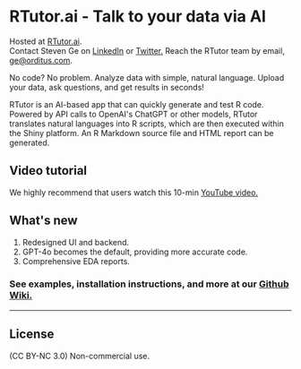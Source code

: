 # RTutor.ai - Talk to your data via AI
Hosted at [RTutor.ai](https://RTutor.ai). <br>
Contact Steven Ge on [LinkedIn](https://www.linkedin.com/in/steven-ge-ab016947/) or [Twitter.](https://twitter.com/StevenXGe) Reach the RTutor team by email, ge@orditus.com.

No code? No problem. Analyze data with simple, natural language. Upload your data, ask questions, and get results in seconds!

RTutor is an AI-based app that can quickly generate and test R code. Powered by API calls to OpenAI's ChatGPT or other models, RTutor translates natural languages into R scripts, which are then executed within the Shiny platform. An R Markdown source file and HTML report can be generated. 

## Video tutorial
We highly recommend that users watch this 10-min [YouTube video.](https://youtu.be/a-bZW26nK9k)

## What's new
  1. Redesigned UI and backend.
  2. GPT-4o becomes the default, providing more accurate code.
  3. Comprehensive EDA reports.

### See examples, installation instructions, and more at our [Github Wiki.](https://github.com/gexijin/RTutor/wiki)
***

## License
(CC BY-NC 3.0) Non-commercial use.

